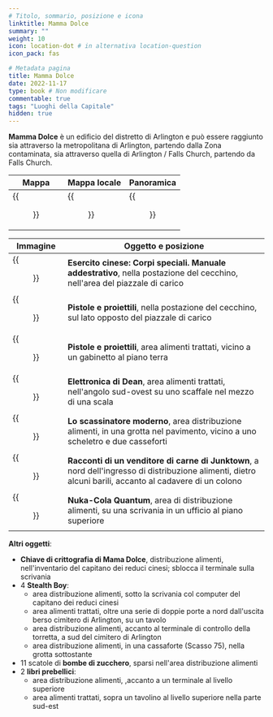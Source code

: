 ```yaml
---
# Titolo, sommario, posizione e icona
linktitle: Mamma Dolce
summary: ""
weight: 10
icon: location-dot # in alternativa location-question
icon_pack: fas

# Metadata pagina
title: Mamma Dolce
date: 2022-11-17
type: book # Non modificare
commentable: true
tags: "Luoghi della Capitale"
hidden: true
---
```


<div class="fo3">


**Mamma Dolce** è un edificio del distretto di Arlington e può essere raggiunto sia attraverso la metropolitana di Arlington, partendo dalla Zona contaminata, sia attraverso quella di Arlington / Falls Church, partendo da Falls Church.

| Mappa                     | Mappa locale              | Panoramica                     |
| ------------------------- | ------------------------- | ------------------------------ |
| {{<figure src="fo3/Mama_Dolces_loc.webp">}} | {{<figure src="fo3/Mama_Dolces_map.webp">}} | {{<figure src="fo3/Mama_Dolces_exterior.webp">}} |

| Immagine                                                | Oggetto e posizione                                                                                                                                        |
| ------------------------------------------------------- | ---------------------------------------------------------------------------------------------------------------------------------------------------------- |
| {{<figure src="fo3/FO3MDSneakSkillBook.webp">}}                           | **Esercito cinese: Corpi speciali. Manuale addestrativo**, nella postazione del cecchino, nell'area del piazzale di carico                                 |
| {{<figure src="fo3/Mama_Dolce's_Sniper_with_a_Guns_and_Bullets.webp">}}   | **Pistole e proiettili**, nella postazione del cecchino, sul lato opposto del piazzale di carico                                                           |
| {{<figure src="fo3/Mama_Dolce's_Crapper_with_a_Guns_and_Bullets.webp">}}  | **Pistole e proiettili**, area alimenti trattati, vicino a un gabinetto al piano terra                                                                     |
| {{<figure src="fo3/Dean's_Electronics_Mama_Dolces.webp">}}                | **Elettronica di Dean**, area alimenti trattati, nell'angolo sud-ovest su uno scaffale nel mezzo di una scala                                              |
| {{<figure src="fo3/Mama_Dolce's_safes_and_a_Tumblers_Today.webp">}}       | **Lo scassinatore moderno**, area distribuzione alimenti, in una grotta nel pavimento, vicino a uno scheletro e due casseforti                             |
| {{<figure src="fo3/Mama_Dolce's_Tales_of_a_Junktown_Jerky_Vendor.webp">}} | **Racconti di un venditore di carne di Junktown**, a nord dell'ingresso di distribuzione alimenti,  dietro alcuni barili, accanto al cadavere di un colono |
| {{<figure src="fo3/Mama_Dolce's_Nuka-Cola_Quantum_and_more.webp">}}       | **Nuka-Cola Quantum**, area di distribuzione alimenti, su una scrivania in un ufficio al piano superiore                                                   |

**Altri oggetti**:
- **Chiave di crittografia di Mama Dolce**, distribuzione alimenti, nell'inventario del capitano dei reduci cinesi; sblocca il terminale sulla scrivania
- 4 **Stealth Boy**: 
	- area distribuzione alimenti,  sotto la scrivania col computer del capitano dei reduci cinesi
	- area alimenti trattati, oltre una serie di doppie porte a nord dall'uscita berso cimitero di Arlington, su un tavolo 
	- area distribuzione alimenti,  accanto al terminale di controllo della torretta, a sud del cimitero di Arlington
	-  area distribuzione alimenti, in una cassaforte (Scasso 75), nella grotta sottostante 
- 11 scatole di **bombe di zucchero**, sparsi nell'area distribuzione alimenti
- 2 **libri prebellici**:  
	- area distribuzione alimenti, ,accanto a un terminale al livello superiore
	- area alimenti trattati, sopra un tavolino al livello superiore nella parte sud-est

</div>